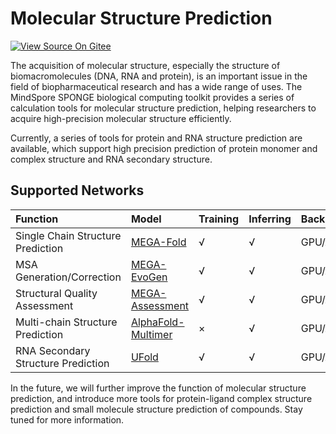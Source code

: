 # Molecular Structure Prediction

[![View Source On Gitee](https://mindspore-website.obs.cn-north-4.myhuaweicloud.com/website-images/master/resource/_static/logo_source_en.svg)](https://gitee.com/mindspore/docs/blob/master/docs/mindsponge/docs/source_en/user/structure_prediction.md)

The acquisition of molecular structure, especially the structure of biomacromolecules (DNA, RNA and protein), is an important issue in the field of biopharmaceutical research and has a wide range of uses. The MindSpore SPONGE biological computing toolkit provides a series of calculation tools for molecular structure prediction, helping researchers to acquire high-precision molecular structure efficiently.

Currently, a series of tools for protein and RNA structure prediction are available, which support high precision prediction of protein monomer and complex structure and RNA secondary structure.

## Supported Networks

| Function       | Model                                        | Training | Inferring | Back-end   |
| :------------- | :------------------------------------------- | :--- | :--- | :-------- |
| Single Chain Structure Prediction | [MEGA-Fold](https://gitee.com/mindspore/mindscience/blob/master/MindSPONGE/applications/MEGAProtein/README.md#)                   | √    | √   | GPU/Ascend |
| MSA Generation/Correction    | [MEGA-EvoGen](https://gitee.com/mindspore/mindscience/blob/master/MindSPONGE/applications/MEGAProtein/README.md#)               | √    | √   | GPU/Ascend |
| Structural Quality Assessment | [MEGA-Assessment](https://gitee.com/mindspore/mindscience/blob/master/MindSPONGE/applications/MEGAProtein/README.md#)       | √    | √   | GPU/Ascend |
| Multi-chain Structure Prediction | [AlphaFold-Multimer](https://gitee.com/mindspore/mindscience/blob/master/MindSPONGE/applications/model_cards/afmultimer.md) | ×    | √   | GPU/Ascend |
| RNA Secondary Structure Prediction | [UFold](https://gitee.com/mindspore/mindscience/blob/master/MindSPONGE/applications/model_cards/UFold.md)                          | √    | √   | GPU/Ascend |

In the future, we will further improve the function of molecular structure prediction, and introduce more tools for protein-ligand complex structure prediction and small molecule structure prediction of compounds. Stay tuned for more information.